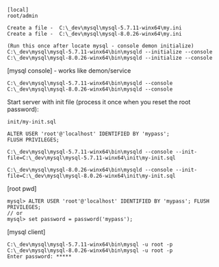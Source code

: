 ```
[local]
root/admin
```

```
Create a file -  C:\_dev\mysql\mysql-5.7.11-winx64\my.ini
Create a file -  C:\_dev\mysql\mysql-8.0.26-winx64\my.ini

(Run this once after locate mysql - console demon initialize)
C:\_dev\mysql\mysql-5.7.11-winx64\bin\mysqld --initialize --console
C:\_dev\mysql\mysql-8.0.26-winx64\bin\mysqld --initialize --console

```

[mysql console] - works like demon/service

```
C:\_dev\mysql\mysql-5.7.11-winx64\bin\mysqld --console
C:\_dev\mysql\mysql-8.0.26-winx64\bin\mysqld --console
```

Start server with init file (process it once when you reset the root password):

`init/my-init.sql`

```
ALTER USER 'root'@'localhost' IDENTIFIED BY 'mypass';
FLUSH PRIVILEGES;
```

```
C:\_dev\mysql\mysql-5.7.11-winx64\bin\mysqld --console --init-file=C:\_dev\mysql\mysql-5.7.11-winx64\init\my-init.sql

C:\_dev\mysql\mysql-8.0.26-winx64\bin\mysqld --console --init-file=C:\_dev\mysql\mysql-8.0.26-winx64\init\my-init.sql
```

[root pwd]

```
mysql> ALTER USER 'root'@'localhost' IDENTIFIED BY 'mypass'; FLUSH PRIVILEGES;
// or
mysql> set password = password('mypass');
```

[mysql client]

```
C:\_dev\mysql\mysql-5.7.11-winx64\bin\mysql -u root -p
C:\_dev\mysql\mysql-8.0.26-winx64\bin\mysql -u root -p
Enter password: *****
```
